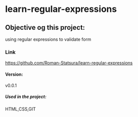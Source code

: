 # learn-regular-expressions

## Objective og this project:
using regular expressions to validate form

### Link
https://github.com/Roman-Statsura/learn-regular-expressions

#### Version: 
v0.0.1 

##### Used in the project:
HTML,CSS,GIT
